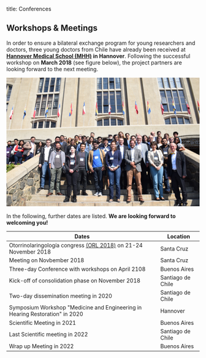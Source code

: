 title: Conferences 

## Workshops & Meetings 
In order to ensure a bilateral exchange program for young researchers and doctors, three young doctors from Chile have already been received at **[Hannover Medical School (MHH)](https://www.mh-hannover.de/) in Hannover**. Following the successful workshop on **March 2018** (see figure below), the project partners are looking forward to the next meeting.

![meetingphoto](ihearmeeting.png)

In the following, further dates are listed. **We are looking forward to welcoming you!**

|Dates|Location|
|-----------|-------------|
|Otorrinolaringología congress [(ORL 2018)](http://www.orl2018.cl/) on 21-24 November 2018| Santa Cruz|
|Meeting on Novbember 2018| Santa Cruz |
|Three-day Conference with workshops on April 2108 | Buenos Aires|
|Kick-off of consolidation phase on November 2018 | Santiago de Chile|
|Two-day dissemination meeting in 2020 | Santiago de Chile|
|Symposium Workshop "Medicine and Engineering in Hearing Restoration" in 2020| Hannover|
|Scientific Meeting in 2021 | Buenos Aires|
|Last Scientific meeting in 2022  | Santiago de Chile|
|Wrap up Meeting in 2022| Buenos Aires|
